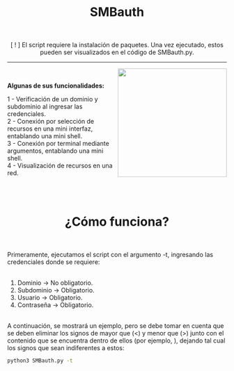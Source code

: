 <h1 align="center"> SMBauth </h1> <br>

<p align="center">[  !  ] El script requiere la instalación de paquetes. Una vez ejecutado, estos pueden ser visualizados en el código de SMBauth.py. </p>

<hr/>

<picture> <img align="right" src="https://i.pinimg.com/originals/6c/2b/b8/6c2bb8b7405d465a581a957944dbb8a3.gif?raw=true" width = 250px> </picture> <br> 

**Algunas de sus funcionalidades:**

1 - Verificación de un dominio y subdominio al ingresar las credenciales. <br>
2 - Conexión por selección de recursos en una mini interfaz, entablando una mini shell. <br>
3 - Conexión por terminal mediante argumentos, entablando una mini shell. <br>
4 - Visualización de recursos en una red. <br> 

<br> <br> <h1 align="center"> ¿Cómo funciona? </h1> <br>

Primeramente, ejecutamos el script con el argumento -t, ingresando las credenciales donde se requiere: <br> <br> 
 
1. Dominio → No obligatorio. <br>
2. Subdominio → Obligatorio. <br>
3. Usuario → Obligatorio. <br>
4. Contraseña → Obligatorio. <br> <br>

A continuación, se mostrará un ejemplo, pero se debe tomar en cuenta que se deben eliminar los signos de mayor que (<) y menor que (>) junto con el contenido que se encuentra dentro de ellos (por ejemplo, <Usuario>), dejando tal cual los signos que sean indiferentes a estos:

```bash
python3 SMBauth.py -t 
```
  
  

